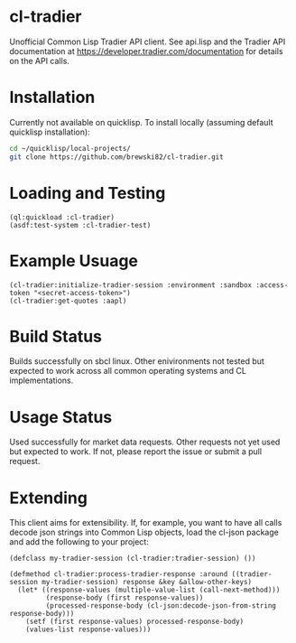# cl-tradier
Unofficial Common Lisp Tradier API client. See api.lisp and the Tradier API documentation at https://developer.tradier.com/documentation for details on the API calls.
# Installation
Currently not available on quicklisp. To install locally (assuming default quicklisp installation):
```bash
cd ~/quicklisp/local-projects/
git clone https://github.com/brewski82/cl-tradier.git
```
# Loading and Testing
```common-lisp
(ql:quickload :cl-tradier)
(asdf:test-system :cl-tradier-test)
```
# Example Usuage
```common-lisp
(cl-tradier:initialize-tradier-session :environment :sandbox :access-token "<secret-access-token>")
(cl-tradier:get-quotes :aapl)
```
# Build Status
Builds successfully on sbcl linux. Other enivironments not tested but expected to work across all common operating systems and CL implementations.
# Usage Status
Used successfully for market data requests. Other requests not yet used but expected to work. If not, please report the issue or submit a pull request.
# Extending
This client aims for extensibility. If, for example, you want to have all calls decode json strings into Common Lisp objects, load the cl-json package and add the following to your project:
```common-lisp
(defclass my-tradier-session (cl-tradier:tradier-session) ())

(defmethod cl-tradier:process-tradier-response :around ((tradier-session my-tradier-session) response &key &allow-other-keys)
  (let* ((response-values (multiple-value-list (call-next-method)))
         (response-body (first response-values))
         (processed-response-body (cl-json:decode-json-from-string response-body)))
    (setf (first response-values) processed-response-body)
    (values-list response-values)))
```
